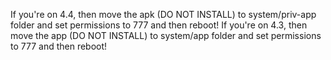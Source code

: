 If you're on 4.4, then move the apk (DO NOT INSTALL) to system/priv-app folder and set permissions to 777 and then reboot!
If you're on 4.3, then move the app (DO NOT INSTALL) to system/app folder and set permissions to 777 and then reboot!